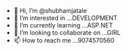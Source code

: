 - 👋 Hi, I’m @shubhamjatale
- 👀 I’m interested in ...DEVELOPMENT
- 🌱 I’m currently learning ...ASP.NET
- 💞️ I’m looking to collaborate on ...GIRL 
- 📫 How to reach me ...9074570560

<!---
shubhamjatale/shubhamjatale is a ✨ special ✨ repository because its `README.md` (this file) appears on your GitHub profile.
You can click the Preview link to take a look at your changes.
--->
